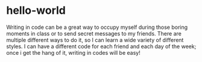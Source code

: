 # hello-world


Writing in code can be a great way to occupy myself during those boring moments in class or to send secret messages to my friends. There are multiple different ways to do it, so I can learn a wide variety of different styles. I can have a different code for each friend and each day of the week; once i get the hang of it, writing in codes will be easy!
